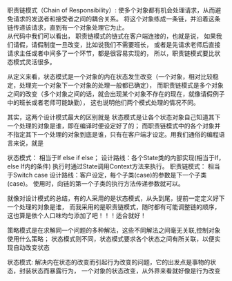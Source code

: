 职责链模式（Chain of Responsibility）:
使多个对象都有机会处理请求，从而避免请求的发送者和接受者之间的耦合关系。
将这个对象练成一条链，并沿着这条链传递该请求，直到有一个对象处理它为止。  
从代码中我们可以看出，
职责链模式的链式在客户端连接的，也就是说，
如果我们请假，请假制度一旦改变，比如说我们不需要班长，
或者是先请求老师后直接请求主任或者中间多了一个环节，都是很容易实现的，
所以，职责链模式要比状态模式灵活很多。

从定义来看，状态模式是一个对象的内在状态发生改变（一个对象，相对比较稳定，处理完一个对象下一个对象的处理一般都已确定），
而职责链模式是多个对象之间的改变（多个对象之间的话，就会出现某个对象不存在的现在，就像请假例子中的班长或者老师可能缺勤），
这也说明他们两个模式处理的情况不同。

其实，这两个设计模式最大的区别就是
状态模式是让各个状态对象自己知道其下一个处理的对象是谁，即在编译时便设定好了的；
而职责链模式中的各个对象并不指定其下一个处理的对象到底是谁，只有在客户端才设定。用我们通俗的编程语言来说，就是
  
状态模式：
	  相当于If else if else；
	  设计路线：各个State类的内部实现(相当于If，else If内的条件)
	  执行时通过State调用Context方法来执行。
职责链模式：
	  相当于Switch case
	  设计路线：客户设定，每个子类(case)的参数是下一个子类(case)。
	  使用时，向链的第一个子类的执行方法传递参数就可以。
 
就像对设计模式的总结，有的人采用的是状态模式，从头到尾，提前一定定义好下一个处理的对象是谁，
而我采用的是职责链模式，随时都有可能调整链的顺序，这也算是依个人口味均匀添加了吧！！！适合就好！  

策略模式是在求解同一个问题的多种解法，这些不同解法之间毫无关联,控制对象使用什么策略；
状态模式则不同，状态模式要求各个状态之间有所关联，以便实现自动改变状态

状态模式: 解决内在状态的改变而引起行为改变的问题，它的出发点是事物的状态，封装状态而暴露行为，
一个对象的状态改变，从外界来看就好像是行为改变